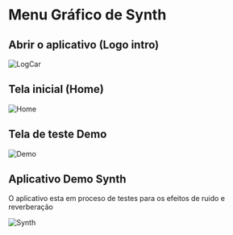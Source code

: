# Menu Gráfico de Synth

## Abrir o aplicativo (Logo intro)

![LogCar](https://github.com/user-attachments/assets/ecdf6f80-3738-4545-a630-64fe393021e9)


## Tela inicial (Home)

![Home](https://github.com/user-attachments/assets/a64fc32c-507a-43bd-939d-b8924704834a)


## Tela de teste Demo

![Demo](https://github.com/user-attachments/assets/cb26948e-618d-45fc-841d-6e73f5e9e68b)


## Aplicativo Demo Synth

O aplicativo esta em proceso de testes para os efeitos de ruido e reverberação

![Synth](https://github.com/user-attachments/assets/f35214fd-7e9a-4565-9bd9-58c2b0d39e8a)

